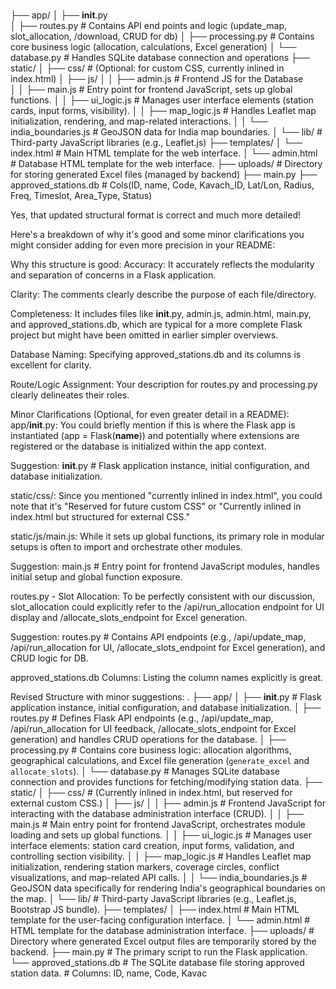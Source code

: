 ### 


├── app/
│   ├── __init__.py          
│   ├── routes.py            # Contains API end points and logic (update_map, slot_allocation, /download, CRUD for db)
│   ├── processing.py        # Contains core business logic (allocation, calculations, Excel generation)
│   └── database.py          # Handles SQLite database connection and operations
├── static/
│   ├── css/                 # (Optional: for custom CSS, currently inlined in index.html)
│   ├── js/
│   │   ├── admin.js         # Frontend JS for the Database  
│   │   ├── main.js          # Entry point for frontend JavaScript, sets up global functions.
│   │   ├── ui_logic.js      # Manages user interface elements (station cards, input forms, visibility).
│   │   ├── map_logic.js     # Handles Leaflet map initialization, rendering, and map-related interactions.
│   │   └── india_boundaries.js # GeoJSON data for India map boundaries.
│   └── lib/                 # Third-party JavaScript libraries (e.g., Leaflet.js)
├── templates/
│   └── index.html           # Main HTML template for the web interface.
│   └── admin.html           # Database HTML template for the web interface.
├── uploads/                 # Directory for storing generated Excel files (managed by backend)
├── main.py
├── approved_stations.db     #  Cols(ID, name, Code, Kavach_ID, Lat/Lon, Radius, Freq, Timeslot, Area_Type, Status)





Yes, that updated structural format is correct and much more detailed!

Here's a breakdown of why it's good and some minor clarifications you might consider adding for even more precision in your README:

Why this structure is good:
Accuracy: It accurately reflects the modularity and separation of concerns in a Flask application.

Clarity: The comments clearly describe the purpose of each file/directory.

Completeness: It includes files like __init__.py, admin.js, admin.html, main.py, and approved_stations.db, which are typical for a more complete Flask project but might have been omitted in earlier simpler overviews.

Database Naming: Specifying approved_stations.db and its columns is excellent for clarity.

Route/Logic Assignment: Your description for routes.py and processing.py clearly delineates their roles.

Minor Clarifications (Optional, for even greater detail in a README):
app/__init__.py: You could briefly mention if this is where the Flask app is instantiated (app = Flask(__name__)) and potentially where extensions are registered or the database is initialized within the app context.

Suggestion: __init__.py # Flask application instance, initial configuration, and database initialization.

static/css/: Since you mentioned "currently inlined in index.html", you could note that it's "Reserved for future custom CSS" or "Currently inlined in index.html but structured for external CSS."

static/js/main.js: While it sets up global functions, its primary role in modular setups is often to import and orchestrate other modules.

Suggestion: main.js # Entry point for frontend JavaScript modules, handles initial setup and global function exposure.

routes.py - Slot Allocation: To be perfectly consistent with our discussion, slot_allocation could explicitly refer to the /api/run_allocation endpoint for UI display and /allocate_slots_endpoint for Excel generation.

Suggestion: routes.py # Contains API endpoints (e.g., /api/update_map, /api/run_allocation for UI, /allocate_slots_endpoint for Excel generation), and CRUD logic for DB.

approved_stations.db Columns: Listing the column names explicitly is great.

Revised Structure with minor suggestions:
.
├── app/
│   ├── __init__.py          # Flask application instance, initial configuration, and database initialization.
│   ├── routes.py            # Defines Flask API endpoints (e.g., /api/update_map, /api/run_allocation for UI feedback, /allocate_slots_endpoint for Excel generation) and handles CRUD operations for the database.
│   ├── processing.py        # Contains core business logic: allocation algorithms, geographical calculations, and Excel file generation (`generate_excel` and `allocate_slots`).
│   └── database.py          # Manages SQLite database connection and provides functions for fetching/modifying station data.
├── static/
│   ├── css/                 # (Currently inlined in index.html, but reserved for external custom CSS.)
│   ├── js/
│   │   ├── admin.js         # Frontend JavaScript for interacting with the database administration interface (CRUD).
│   │   ├── main.js          # Main entry point for frontend JavaScript, orchestrates module loading and sets up global functions.
│   │   ├── ui_logic.js      # Manages user interface elements: station card creation, input forms, validation, and controlling section visibility.
│   │   ├── map_logic.js     # Handles Leaflet map initialization, rendering station markers, coverage circles, conflict visualizations, and map-related API calls.
│   │   └── india_boundaries.js # GeoJSON data specifically for rendering India's geographical boundaries on the map.
│   └── lib/                 # Third-party JavaScript libraries (e.g., Leaflet.js, Bootstrap JS bundle).
├── templates/
│   ├── index.html           # Main HTML template for the user-facing configuration interface.
│   └── admin.html           # HTML template for the database administration interface.
├── uploads/                 # Directory where generated Excel output files are temporarily stored by the backend.
├── main.py                  # The primary script to run the Flask application.
└── approved_stations.db     # The SQLite database file storing approved station data.
                             # Columns: ID, name, Code, Kavac